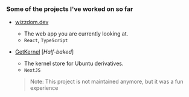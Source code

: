 ### Some of the projects I've worked on so far

- [wizzdom.dev](https://wizzdom.dev/)

  - The web app you are currently looking at.
  - `React`, `TypeScript`

- [GetKernel](https://getkernel.now.sh/) \[_Half-baked_\]

  - The kernel store for Ubuntu derivatives.
  - `NextJS`
  > Note: This project is not maintained anymore, but it was a fun experience
